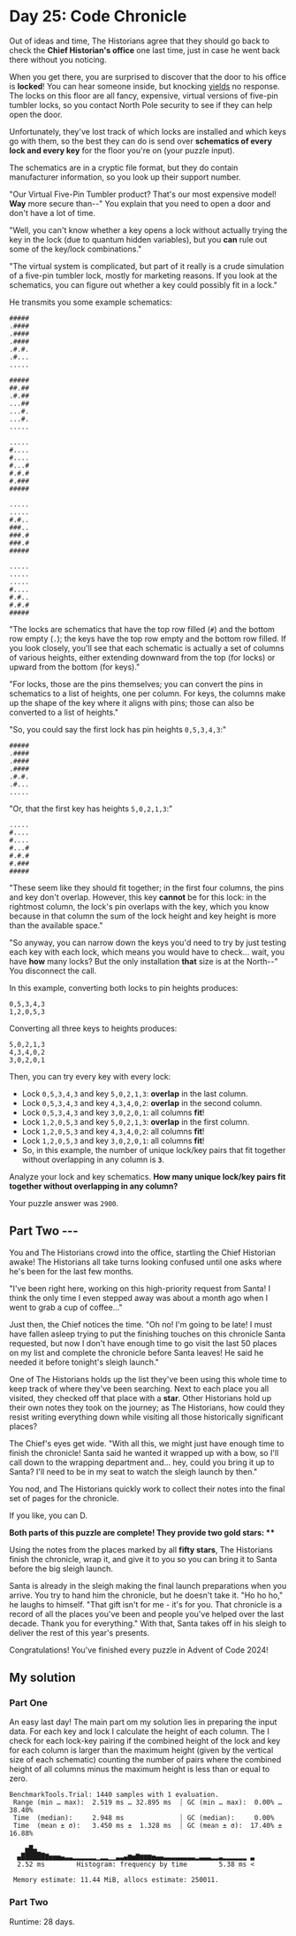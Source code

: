 # Day 25: Code Chronicle

Out of ideas and time, The Historians agree that they should go back to check the **Chief Historian's office** one last time, just in case he went back there without you noticing.

When you get there, you are surprised to discover that the door to his office is **locked**! You can hear someone inside, but knocking <ins>yields</ins> no response. The locks on this floor are all fancy, expensive, virtual versions of five-pin tumbler locks, so you contact North Pole security to see if they can help open the door.

Unfortunately, they've lost track of which locks are installed and which keys go with them, so the best they can do is send over **schematics of every lock and every key** for the floor you're on (your puzzle input).

The schematics are in a cryptic file format, but they do contain manufacturer information, so you look up their support number.

"Our Virtual Five-Pin Tumbler product? That's our most expensive model! **Way** more secure than--" You explain that you need to open a door and don't have a lot of time.

"Well, you can't know whether a key opens a lock without actually trying the key in the lock (due to quantum hidden variables), but you **can** rule out some of the key/lock combinations."

"The virtual system is complicated, but part of it really is a crude simulation of a five-pin tumbler lock, mostly for marketing reasons. If you look at the schematics, you can figure out whether a key could possibly fit in a lock."

He transmits you some example schematics:

```
#####
.####
.####
.####
.#.#.
.#...
.....

#####
##.##
.#.##
...##
...#.
...#.
.....

.....
#....
#....
#...#
#.#.#
#.###
#####

.....
.....
#.#..
###..
###.#
###.#
#####

.....
.....
.....
#....
#.#..
#.#.#
#####
```

"The locks are schematics that have the top row filled (`#`) and the bottom row empty (`.`); the keys have the top row empty and the bottom row filled. If you look closely, you'll see that each schematic is actually a set of columns of various heights, either extending downward from the top (for locks) or upward from the bottom (for keys)."

"For locks, those are the pins themselves; you can convert the pins in schematics to a list of heights, one per column. For keys, the columns make up the shape of the key where it aligns with pins; those can also be converted to a list of heights."

"So, you could say the first lock has pin heights `0,5,3,4,3`:"

```
#####
.####
.####
.####
.#.#.
.#...
.....
```

"Or, that the first key has heights `5,0,2,1,3`:"

```
.....
#....
#....
#...#
#.#.#
#.###
#####
```

"These seem like they should fit together; in the first four columns, the pins and key don't overlap. However, this key **cannot** be for this lock: in the rightmost column, the lock's pin overlaps with the key, which you know because in that column the sum of the lock height and key height is more than the available space."

"So anyway, you can narrow down the keys you'd need to try by just testing each key with each lock, which means you would have to check... wait, you have **how** many locks? But the only installation **that** size is at the North--" You disconnect the call.

In this example, converting both locks to pin heights produces:

```
0,5,3,4,3
1,2,0,5,3
```

Converting all three keys to heights produces:

```
5,0,2,1,3
4,3,4,0,2
3,0,2,0,1
```

Then, you can try every key with every lock:

- Lock `0,5,3,4,3` and key `5,0,2,1,3`: **overlap** in the last column.
- Lock `0,5,3,4,3` and key `4,3,4,0,2`: **overlap** in the second column.
- Lock `0,5,3,4,3` and key `3,0,2,0,1`: all columns **fit**!
- Lock `1,2,0,5,3` and key `5,0,2,1,3`: **overlap** in the first column.
- Lock `1,2,0,5,3` and key `4,3,4,0,2`: all columns **fit**!
- Lock `1,2,0,5,3` and key `3,0,2,0,1`: all columns **fit**!
- So, in this example, the number of unique lock/key pairs that fit together without overlapping in any column is **`3`**.

Analyze your lock and key schematics. **How many unique lock/key pairs fit together without overlapping in any column?**

Your puzzle answer was `2900`.

## Part Two ---

You and The Historians crowd into the office, startling the Chief Historian awake! The Historians all take turns looking confused until one asks where he's been for the last few months.

"I've been right here, working on this high-priority request from Santa! I think the only time I even stepped away was about a month ago when I went to grab a cup of coffee..."

Just then, the Chief notices the time. "Oh no! I'm going to be late! I must have fallen asleep trying to put the finishing touches on this chronicle Santa requested, but now I don't have enough time to go visit the last 50 places on my list and complete the chronicle before Santa leaves! He said he needed it before tonight's sleigh launch."

One of The Historians holds up the list they've been using this whole time to keep track of where they've been searching. Next to each place you all visited, they checked off that place with a **star**. Other Historians hold up their own notes they took on the journey; as The Historians, how could they resist writing everything down while visiting all those historically significant places?

The Chief's eyes get wide. "With all this, we might just have enough time to finish the chronicle! Santa said he wanted it wrapped up with a bow, so I'll call down to the wrapping department and... hey, could you bring it up to Santa? I'll need to be in my seat to watch the sleigh launch by then."

You nod, and The Historians quickly work to collect their notes into the final set of pages for the chronicle.

If you like, you can D.

**Both parts of this puzzle are complete! They provide two gold stars: \*\***

Using the notes from the places marked by all **fifty stars**, The Historians finish the chronicle, wrap it, and give it to you so you can bring it to Santa before the big sleigh launch.

Santa is already in the sleigh making the final launch preparations when you arrive. You try to hand him the chronicle, but he doesn't take it. "Ho ho ho," he laughs to himself. "That gift isn't for me - it's for you. That chronicle is a record of all the places you've been and people you've helped over the last decade. Thank you for everything." With that, Santa takes off in his sleigh to deliver the rest of this year's presents.

Congratulations! You've finished every puzzle in Advent of Code 2024!

## My solution
### Part One
An easy last day! The main part om my solution lies in preparing the input data. For each key and lock I calculate the height of each column. The I check for each lock-key pairing if the combined height of the lock and key for each column is larger than the maximum height (given by the vertical size of each schematic) counting the number of pairs where the combined height of all columns minus the maximum height is less than or equal to zero.
```
BenchmarkTools.Trial: 1440 samples with 1 evaluation.
 Range (min … max):  2.519 ms … 32.895 ms  ┊ GC (min … max):  0.00% … 38.40%
 Time  (median):     2.948 ms              ┊ GC (median):     0.00%
 Time  (mean ± σ):   3.450 ms ±  1.328 ms  ┊ GC (mean ± σ):  17.40% ± 16.88%

    ▅█▄▁                                                      
  ▄██████▇▅▅▅▄▃▃▂▂▂▂▂▂▁▂▂▁▁▃▃▄▆▅▇▆▆▆▅▄▄▃▃▃▃▃▃▃▃▂▃▃▃▂▂▃▂▂▂▂▂▂ ▃
  2.52 ms        Histogram: frequency by time        5.38 ms <

 Memory estimate: 11.44 MiB, allocs estimate: 250011.
 ```
### Part Two
Runtime: 28 days.
